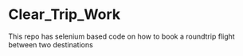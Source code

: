 # Clear_Trip_Work
This repo has selenium based code on how to book a roundtrip flight between two destinations
